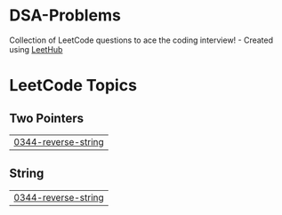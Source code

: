 # DSA-Problems
Collection of LeetCode questions to ace the coding interview! - Created using [LeetHub](https://github.com/QasimWani/LeetHub)

<!---LeetCode Topics Start-->
# LeetCode Topics
## Two Pointers
|  |
| ------- |
| [0344-reverse-string](https://github.com/Sai-Prasad567/DSA-Problems/tree/master/0344-reverse-string) |
## String
|  |
| ------- |
| [0344-reverse-string](https://github.com/Sai-Prasad567/DSA-Problems/tree/master/0344-reverse-string) |
<!---LeetCode Topics End-->